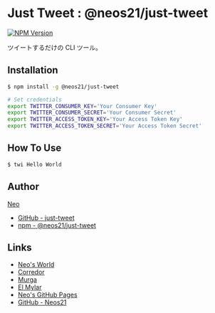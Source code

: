 # Just Tweet : @neos21/just-tweet

[![NPM Version](https://img.shields.io/npm/v/@neos21/just-tweet.svg)](https://www.npmjs.com/package/@neos21/just-tweet)

ツイートするだけの CLI ツール。


## Installation

```sh
$ npm install -g @neos21/just-tweet

# Set credentials
export TWITTER_CONSUMER_KEY='Your Consumer Key'
export TWITTER_CONSUMER_SECRET='Your Consumer Secret'
export TWITTER_ACCESS_TOKEN_KEY='Your Access Token Key'
export TWITTER_ACCESS_TOKEN_SECRET='Your Access Token Secret'
```


## How To Use

```sh
$ twi Hello World
```


## Author

[Neo](http://neo.s21.xrea.com/)

- [GitHub - just-tweet](https://github.com/Neos21/just-tweet)
- [npm - @neos21/just-tweet](https://www.npmjs.com/package/@neos21/just-tweet)


## Links

- [Neo's World](http://neo.s21.xrea.com/)
- [Corredor](https://neos21.hatenablog.com/)
- [Murga](https://neos21.hatenablog.jp/)
- [El Mylar](https://neos21.hateblo.jp/)
- [Neo's GitHub Pages](https://neos21.github.io/)
- [GitHub - Neos21](https://github.com/Neos21/)
